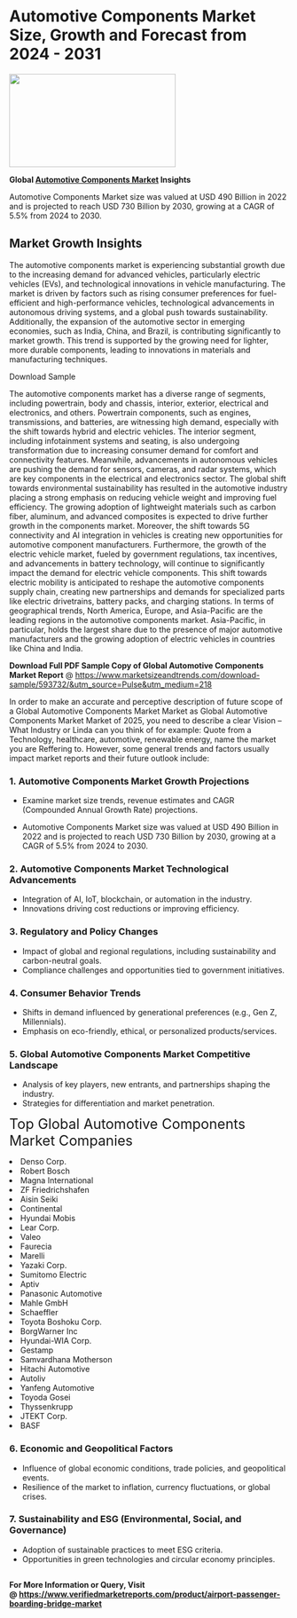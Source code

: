 <H1>Automotive Components Market Size, Growth and Forecast from 2024 - 2031</H1><img class="aligncenter size-medium wp-image-584254" src="https://thirdeyenews.in/wp-content/uploads/2024/09/Global-Market-Research-300x168.jpeg" alt="" width="300" height="168" /><p><strong>Global&nbsp;<a href="https://www.marketsizeandtrends.com/download-sample/593732/&amp;utm_source=Pulse&amp;utm_medium=218">Automotive Components Market</a> Insights</strong></p><p>Automotive Components Market size was valued at USD 490 Billion in 2022 and is projected to reach USD 730 Billion by 2030, growing at a CAGR of 5.5% from 2024 to 2030.</p><p><h2>Market Growth Insights</h2> <p>The automotive components market is experiencing substantial growth due to the increasing demand for advanced vehicles, particularly electric vehicles (EVs), and technological innovations in vehicle manufacturing. The market is driven by factors such as rising consumer preferences for fuel-efficient and high-performance vehicles, technological advancements in autonomous driving systems, and a global push towards sustainability. Additionally, the expansion of the automotive sector in emerging economies, such as India, China, and Brazil, is contributing significantly to market growth. This trend is supported by the growing need for lighter, more durable components, leading to innovations in materials and manufacturing techniques.</p> <p>Download Sample</p> <p>The automotive components market has a diverse range of segments, including powertrain, body and chassis, interior, exterior, electrical and electronics, and others. Powertrain components, such as engines, transmissions, and batteries, are witnessing high demand, especially with the shift towards hybrid and electric vehicles. The interior segment, including infotainment systems and seating, is also undergoing transformation due to increasing consumer demand for comfort and connectivity features. Meanwhile, advancements in autonomous vehicles are pushing the demand for sensors, cameras, and radar systems, which are key components in the electrical and electronics sector. The global shift towards environmental sustainability has resulted in the automotive industry placing a strong emphasis on reducing vehicle weight and improving fuel efficiency. The growing adoption of lightweight materials such as carbon fiber, aluminum, and advanced composites is expected to drive further growth in the components market. Moreover, the shift towards 5G connectivity and AI integration in vehicles is creating new opportunities for automotive component manufacturers. Furthermore, the growth of the electric vehicle market, fueled by government regulations, tax incentives, and advancements in battery technology, will continue to significantly impact the demand for electric vehicle components. This shift towards electric mobility is anticipated to reshape the automotive components supply chain, creating new partnerships and demands for specialized parts like electric drivetrains, battery packs, and charging stations. In terms of geographical trends, North America, Europe, and Asia-Pacific are the leading regions in the automotive components market. Asia-Pacific, in particular, holds the largest share due to the presence of major automotive manufacturers and the growing adoption of electric vehicles in countries like China and India. <p></p><p><span class=""><strong>Download Full PDF Sample Copy of Global Automotive Components Market Report</strong> @ <a href="https://www.marketsizeandtrends.com/download-sample/593732/&amp;utm_source=Pulse&amp;utm_medium=218" target="_blank">https://www.marketsizeandtrends.com/download-sample/593732/&amp;utm_source=Pulse&amp;utm_medium=218</a></span></p><p>In order to make an accurate and perceptive description of future scope of a Global&nbsp;Automotive Components Market Market as Global&nbsp;Automotive Components Market Market of 2025, you need to describe a clear Vision &ndash; What Industry or Linda can you think of for example: Quote from a Technology, healthcare, automotive, renewable energy, name the market you are Reffering to. However, some general trends and factors usually impact market reports and their future outlook include:</p><h3>1.&nbsp;<strong>Automotive Components Market Growth Projections</strong></h3><ul><li>Examine market size trends, revenue estimates and CAGR (Compounded Annual Growth Rate) projections.</li><li><p>Automotive Components Market size was valued at USD 490 Billion in 2022 and is projected to reach USD 730 Billion by 2030, growing at a CAGR of 5.5% from 2024 to 2030.</p></li></ul><h3>2.&nbsp;<strong>Automotive Components Market Technological Advancements</strong></h3><ul><li>Integration of AI, IoT, blockchain, or automation in the industry.</li><li>Innovations driving cost reductions or improving efficiency.</li></ul><h3>3.&nbsp;<strong>Regulatory and Policy Changes</strong></h3><ul><li>Impact of global and regional regulations, including sustainability and carbon-neutral goals.</li><li>Compliance challenges and opportunities tied to government initiatives.</li></ul><h3>4.&nbsp;<strong>Consumer Behavior Trends</strong></h3><ul><li>Shifts in demand influenced by generational preferences (e.g., Gen Z, Millennials).</li><li>Emphasis on eco-friendly, ethical, or personalized products/services.</li></ul><h3>5.&nbsp;<strong>Global Automotive Components Market Competitive Landscape</strong></h3><ul><li>Analysis of key players, new entrants, and partnerships shaping the industry.</li><li>Strategies for differentiation and market penetration.</li></ul><p data-pm-slice="1 1 []"><span style="color: inherit; font-family: inherit; font-size: 25px;">Top Global Automotive Components Market Companies</span></p><div class="" data-test-id=""><p><li>Denso Corp.</li><li> Robert Bosch</li><li> Magna International</li><li> ZF Friedrichshafen</li><li> Aisin Seiki</li><li> Continental</li><li> Hyundai Mobis</li><li> Lear Corp.</li><li> Valeo</li><li> Faurecia</li><li> Marelli</li><li> Yazaki Corp.</li><li> Sumitomo Electric</li><li> Aptiv</li><li> Panasonic Automotive</li><li> Mahle GmbH</li><li> Schaeffler</li><li> Toyota Boshoku Corp.</li><li> BorgWarner Inc</li><li> Hyundai-WIA Corp.</li><li> Gestamp</li><li> Samvardhana Motherson</li><li> Hitachi Automotive</li><li> Autoliv</li><li> Yanfeng Automotive</li><li> Toyoda Gosei</li><li> Thyssenkrupp</li><li> JTEKT Corp.</li><li> BASF</li></p></div><h3>6.&nbsp;<strong>Economic and Geopolitical Factors</strong></h3><ul><li>Influence of global economic conditions, trade policies, and geopolitical events.</li><li>Resilience of the market to inflation, currency fluctuations, or global crises.</li></ul><h3>7.&nbsp;<strong>Sustainability and ESG (Environmental, Social, and Governance)</strong></h3><ul><li>Adoption of sustainable practices to meet ESG criteria.</li><li>Opportunities in green technologies and circular economy principles.</li></ul><h2><strong style="font-size: 14px;">For More Information or Query, Visit @&nbsp;</strong><a style="background-color: #ffffff; font-size: 14px;" href="https://www.marketsizeandtrends.com/report/automotive-components-market/" target="_blank">https://www.verifiedmarketreports.com/product/airport-passenger-boarding-bridge-market</a></h2>
